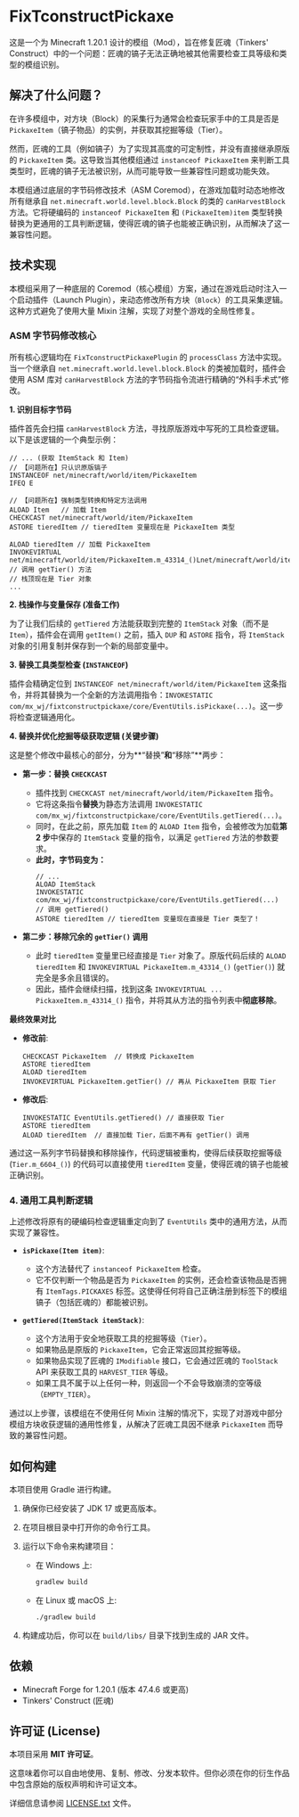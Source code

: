 # FixTconstructPickaxe

这是一个为 Minecraft 1.20.1 设计的模组（Mod），旨在修复匠魂（Tinkers' Construct）中的一个问题：匠魂的镐子无法正确地被其他需要检查工具等级和类型的模组识别。

## 解决了什么问题？

在许多模组中，对方块（Block）的采集行为通常会检查玩家手中的工具是否是 `PickaxeItem`（镐子物品）的实例，并获取其挖掘等级（Tier）。

然而，匠魂的工具（例如镐子）为了实现其高度的可定制性，并没有直接继承原版的 `PickaxeItem` 类。这导致当其他模组通过 `instanceof PickaxeItem` 来判断工具类型时，匠魂的镐子无法被识别，从而可能导致一些兼容性问题或功能失效。

本模组通过底层的字节码修改技术（ASM Coremod），在游戏加载时动态地修改所有继承自 `net.minecraft.world.level.block.Block` 的类的 `canHarvestBlock` 方法。它将硬编码的 `instanceof PickaxeItem` 和 `(PickaxeItem)item` 类型转换替换为更通用的工具判断逻辑，使得匠魂的镐子也能被正确识别，从而解决了这一兼容性问题。

## 技术实现

本模组采用了一种底层的 Coremod（核心模组）方案，通过在游戏启动时注入一个启动插件（Launch Plugin），来动态修改所有方块（`Block`）的工具采集逻辑。这种方式避免了使用大量 Mixin 注解，实现了对整个游戏的全局性修复。

### ASM 字节码修改核心

所有核心逻辑均在 `FixTconstructPickaxePlugin` 的 `processClass` 方法中实现。当一个继承自 `net.minecraft.world.level.block.Block` 的类被加载时，插件会使用 ASM 库对 `canHarvestBlock` 方法的字节码指令流进行精确的“外科手术式”修改。

**1. 识别目标字节码**

插件首先会扫描 `canHarvestBlock` 方法，寻找原版游戏中写死的工具检查逻辑。以下是该逻辑的一个典型示例：

```
// ... (获取 ItemStack 和 Item)
// 【问题所在】只认识原版镐子
INSTANCEOF net/minecraft/world/item/PickaxeItem
IFEQ E  

// 【问题所在】强制类型转换和特定方法调用
ALOAD Item   // 加载 Item
CHECKCAST net/minecraft/world/item/PickaxeItem
ASTORE tieredItem // tieredItem 变量现在是 PickaxeItem 类型

ALOAD tieredItem // 加载 PickaxeItem
INVOKEVIRTUAL net/minecraft/world/item/PickaxeItem.m_43314_()Lnet/minecraft/world/item/Tier; // 调用 getTier() 方法
// 栈顶现在是 Tier 对象
...
```

**2. 栈操作与变量保存 (准备工作)**

为了让我们后续的 `getTiered` 方法能获取到完整的 `ItemStack` 对象（而不是 `Item`），插件会在调用 `getItem()` 之前，插入 `DUP` 和 `ASTORE` 指令，将 `ItemStack` 对象的引用复制并保存到一个新的局部变量中。

**3. 替换工具类型检查 (`INSTANCEOF`)**

插件会精确定位到 `INSTANCEOF net/minecraft/world/item/PickaxeItem` 这条指令，并将其替换为一个全新的方法调用指令：`INVOKESTATIC com/mx_wj/fixtconstructpickaxe/core/EventUtils.isPickaxe(...)`。这一步将检查逻辑通用化。

**4. 替换并优化挖掘等级获取逻辑 (关键步骤)**

这是整个修改中最核心的部分，分为\*\*“替换”**和**“移除”\*\*两步：

* **第一步：替换 `CHECKCAST`**

    * 插件找到 `CHECKCAST net/minecraft/world/item/PickaxeItem` 指令。
    * 它将这条指令**替换**为静态方法调用 `INVOKESTATIC com/mx_wj/fixtconstructpickaxe/core/EventUtils.getTiered(...)`。
    * 同时，在此之前，原先加载 `Item` 的 `ALOAD Item` 指令，会被修改为加载**第 2 步**中保存的 `ItemStack` 变量的指令，以满足 `getTiered` 方法的参数要求。
    * **此时，字节码变为：**
      ```
      // ...
      ALOAD ItemStack
      INVOKESTATIC com/mx_wj/fixtconstructpickaxe/core/EventUtils.getTiered(...) // 调用 getTiered()
      ASTORE tieredItem // tieredItem 变量现在直接是 Tier 类型了！
      ```

* **第二步：移除冗余的 `getTier()` 调用**

    * 此时 `tieredItem` 变量里已经直接是 `Tier` 对象了。原版代码后续的 `ALOAD tieredItem` 和 `INVOKEVIRTUAL PickaxeItem.m_43314_()` (`getTier()`) 就完全是多余且错误的。
    * 因此，插件会继续扫描，找到这条 `INVOKEVIRTUAL ... PickaxeItem.m_43314_()` 指令，并将其从方法的指令列表中**彻底移除**。

**最终效果对比**

* **修改前**:
  ```
  CHECKCAST PickaxeItem  // 转换成 PickaxeItem
  ASTORE tieredItem
  ALOAD tieredItem
  INVOKEVIRTUAL PickaxeItem.getTier() // 再从 PickaxeItem 获取 Tier
  ```
* **修改后**:
  ```
  INVOKESTATIC EventUtils.getTiered() // 直接获取 Tier
  ASTORE tieredItem
  ALOAD tieredItem  // 直接加载 Tier，后面不再有 getTier() 调用
  ```

通过这一系列字节码替换和移除操作，代码逻辑被重构，使得后续获取挖掘等级 (`Tier.m_6604_()`) 的代码可以直接使用 `tieredItem` 变量，使得匠魂的镐子也能被正确识别。

### 4. 通用工具判断逻辑

上述修改将原有的硬编码检查逻辑重定向到了 `EventUtils` 类中的通用方法，从而实现了兼容性。

-   **`isPickaxe(Item item)`**:
    -   这个方法替代了 `instanceof PickaxeItem` 检查。
    -   它不仅判断一个物品是否为 `PickaxeItem` 的实例，还会检查该物品是否拥有 `ItemTags.PICKAXES` 标签。这使得任何将自己正确注册到标签下的模组镐子（包括匠魂的）都能被识别。

-   **`getTiered(ItemStack itemStack)`**:
    -   这个方法用于安全地获取工具的挖掘等级（`Tier`）。
    -   如果物品是原版的 `PickaxeItem`，它会正常返回其挖掘等级。
    -   如果物品实现了匠魂的 `IModifiable` 接口，它会通过匠魂的 `ToolStack` API 来获取工具的 `HARVEST_TIER` 等级。
    -   如果工具不属于以上任何一种，则返回一个不会导致崩溃的空等级（`EMPTY_TIER`）。

通过以上步骤，该模组在不使用任何 Mixin 注解的情况下，实现了对游戏中部分模组方块收获逻辑的通用性修复，从解决了匠魂工具因不继承 `PickaxeItem` 而导致的兼容性问题。

## 如何构建

本项目使用 Gradle 进行构建。

1.  确保你已经安装了 JDK 17 或更高版本。

2.  在项目根目录中打开你的命令行工具。

3.  运行以下命令来构建项目：

      * 在 Windows 上:
        ```bash
        gradlew build
        ```
      * 在 Linux 或 macOS 上:
        ```bash
        ./gradlew build
        ```

4.  构建成功后，你可以在 `build/libs/` 目录下找到生成的 JAR 文件。

## 依赖

  * Minecraft Forge for 1.20.1 (版本 47.4.6 或更高)
  * Tinkers' Construct (匠魂)

## 许可证 (License)

本项目采用 **MIT 许可证**。

这意味着你可以自由地使用、复制、修改、分发本软件。但你必须在你的衍生作品中包含原始的版权声明和许可证文本。

详细信息请参阅 [LICENSE.txt](https://www.google.com/search?q=LICENSE.txt) 文件。